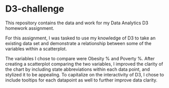 # D3-challenge

This repository contains the data and work for my Data Analytics D3 homework assignment.

For this assignment, I was tasked to use my knowledge of D3 to take an existing data set and demonstrate a relationship between some of the variables within a scatterplot.

The variables I chose to compare were Obesity % and Poverty %. After creating a scatterplot comparing the two variables, I improved the clarity of the chart by including state abbreviations within each data point, and stylized it to be appealing.
To capitalize on the interactivity of D3, I chose to include tooltips for each datapoint as well to further improve data clarity.
